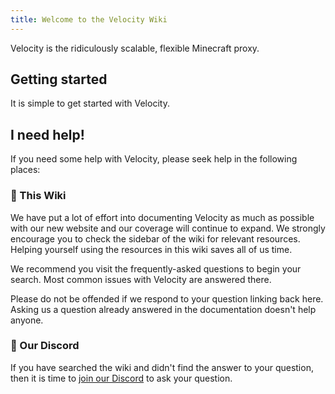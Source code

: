 ```yaml
---
title: Welcome to the Velocity Wiki
---
```


Velocity is the ridiculously scalable, flexible Minecraft proxy.

## Getting started

It is simple to get started with Velocity.

## I need help!

If you need some help with Velocity, please seek help in the following places:

### 📖 This Wiki

We have put a lot of effort into documenting Velocity as much as possible with our
new website and our coverage will continue to expand. We strongly encourage you to
check the sidebar of the wiki for relevant resources. Helping yourself using the
resources in this wiki saves all of us time.

We recommend you visit the <Link to="/wiki/users/faq/">frequently-asked questions</Link>
to begin your search. Most common issues with Velocity are answered there.

Please do not be offended if we respond to your question linking back here. Asking us a question
already answered in the documentation doesn't help anyone.

### 💬 Our Discord

If you have searched the wiki and didn't find the answer to your question, then it is time
to [join our Discord](https://discord.gg/papermc) to ask your question.